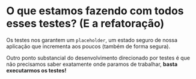 # O que estamos fazendo com todos esses testes? (E a refatoração)

Os testes nos garantem um `placeholder`, um estado seguro de nossa aplicação que incrementa aos poucos (também de forma segura). 

Outro ponto substancial do desenvolvimento direcionado por testes é que não precisamos saber exatamente onde paramos de trabalhar, **basta executarmos os testes!**


